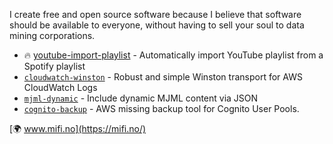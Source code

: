 I create free and open source software because I believe that software should be available to everyone, without having to sell your soul to data mining corporations.

- 🔥 [youtube-import-playlist](https://github.com/mifi/youtube-import-playlist) - Automatically import YouTube playlist from a Spotify playlist
- [`cloudwatch-winston`](https://github.com/mifi/cloudwatch-winston) - Robust and simple Winston transport for AWS CloudWatch Logs
- [`mjml-dynamic`](https://github.com/mifi/mjml-dynamic) - Include dynamic MJML content via JSON
- [`cognito-backup`](https://github.com/mifi/cognito-backup) - AWS missing backup tool for Cognito User Pools.

[🌍 www.mifi.no](https://mifi.no/)
